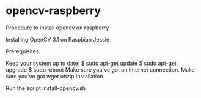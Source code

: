 # opencv-raspberry
Procedure to install opencv on raspberry

Installing OpenCV 3.1 on Raspbian Jessie

Prerequisites

Keep your system up to date:
$ sudo apt-get update
$ sudo apt-get upgrade
$ sudo reboot
Make sure you've got an internet connection.
Make sure you've got
wget
unzip
Installation

Run the script install-opencv.sh
